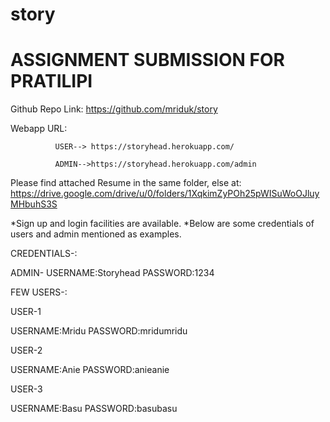 # story
# ASSIGNMENT SUBMISSION FOR PRATILIPI  

Github Repo Link: https://github.com/mriduk/story

Webapp URL:  

              USER--> https://storyhead.herokuapp.com/

              ADMIN-->https://storyhead.herokuapp.com/admin
              
Please find attached Resume in the same folder, else at:
https://drive.google.com/drive/u/0/folders/1XqkimZyPOh25pWISuWoOJluyMHbuhS3S



*Sign up and login facilities are available.
*Below are some credentials of users and admin mentioned as examples.

CREDENTIALS-:

ADMIN-     USERNAME:Storyhead    PASSWORD:1234

FEW USERS-:

USER-1

USERNAME:Mridu   PASSWORD:mridumridu

USER-2

USERNAME:Anie      PASSWORD:anieanie

USER-3

USERNAME:Basu     PASSWORD:basubasu

